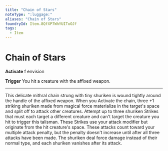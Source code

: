 ```yaml
---
title: "Chain of Stars"
noteType: ":luggage:"
aliases: "Chain of Stars"
foundryId: Item.8QfXP7WhYUIToOJf
tags:
  - Item
---
```


# Chain of Stars

**Activate** f envision

**Trigger** You hit a creature with the affixed weapon.

* * *

This delicate mithral chain strung with tiny shuriken is wound tightly around the handle of the affixed weapon. When you Activate the chain, three +1 striking shuriken made from magical force materialize in the target's space and split off to attack other creatures. Attempt up to three shuriken Strikes that must each target a different creature and can't target the creature you hit to trigger this talisman. These Strikes use your attack modifier but originate from the hit creature's space. These attacks count toward your multiple attack penalty, but the penalty doesn't increase until after all three attacks have been made. The shuriken deal force damage instead of their normal type, and each shuriken vanishes after its attack.
